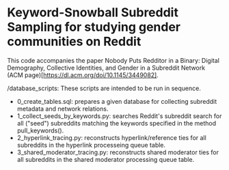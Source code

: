 # Keyword-Snowball Subreddit Sampling for studying gender communities on Reddit

This code accompanies the paper Nobody Puts Redditor in a Binary: Digital Demography, Collective Identities, and Gender in a Subreddit Network (ACM page)[https://dl.acm.org/doi/10.1145/3449082].

/database_scripts:
These scripts are intended to be run in sequence.
* 0_create_tables.sql: prepares a given database for collecting subreddit metadata and network relations.
* 1_collect_seeds_by_keywords.py: searches Reddit's subreddit search for all ("seed") subreddits matching the keywords specified in the method pull_keywords().
* 2_hyperlink_tracing.py: reconstructs hyperlink/reference ties for all subreddits in the hyperlink processeing queue table.
* 3_shared_moderator_tracing.py: reconstructs shared moderator ties for all subreddits in the shared moderator processing queue table.
